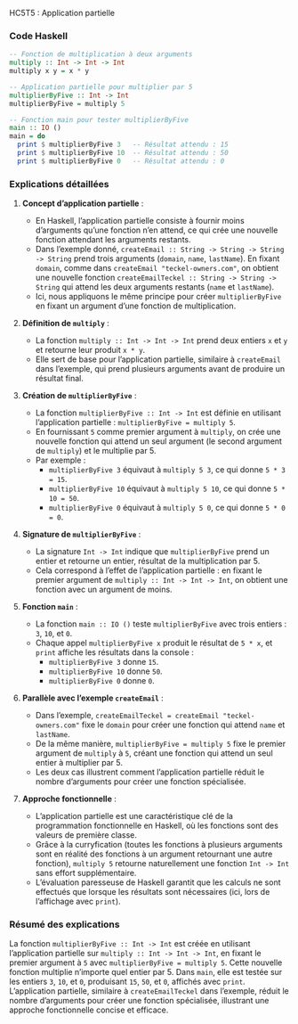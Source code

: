 HC5T5 : Application partielle

### Code Haskell

```haskell
-- Fonction de multiplication à deux arguments
multiply :: Int -> Int -> Int
multiply x y = x * y

-- Application partielle pour multiplier par 5
multiplierByFive :: Int -> Int
multiplierByFive = multiply 5

-- Fonction main pour tester multiplierByFive
main :: IO ()
main = do
  print $ multiplierByFive 3   -- Résultat attendu : 15
  print $ multiplierByFive 10  -- Résultat attendu : 50
  print $ multiplierByFive 0   -- Résultat attendu : 0
```

### Explications détaillées

1. **Concept d’application partielle** :
   - En Haskell, l’application partielle consiste à fournir moins d’arguments qu’une fonction n’en attend, ce qui crée une nouvelle fonction attendant les arguments restants.
   - Dans l’exemple donné, `createEmail :: String -> String -> String -> String` prend trois arguments (`domain`, `name`, `lastName`). En fixant `domain`, comme dans `createEmail "teckel-owners.com"`, on obtient une nouvelle fonction `createEmailTeckel :: String -> String -> String` qui attend les deux arguments restants (`name` et `lastName`).
   - Ici, nous appliquons le même principe pour créer `multiplierByFive` en fixant un argument d’une fonction de multiplication.

2. **Définition de `multiply`** :
   - La fonction `multiply :: Int -> Int -> Int` prend deux entiers `x` et `y` et retourne leur produit `x * y`.
   - Elle sert de base pour l’application partielle, similaire à `createEmail` dans l’exemple, qui prend plusieurs arguments avant de produire un résultat final.

3. **Création de `multiplierByFive`** :
   - La fonction `multiplierByFive :: Int -> Int` est définie en utilisant l’application partielle : `multiplierByFive = multiply 5`.
   - En fournissant `5` comme premier argument à `multiply`, on crée une nouvelle fonction qui attend un seul argument (le second argument de `multiply`) et le multiplie par 5.
   - Par exemple :
     - `multiplierByFive 3` équivaut à `multiply 5 3`, ce qui donne `5 * 3 = 15`.
     - `multiplierByFive 10` équivaut à `multiply 5 10`, ce qui donne `5 * 10 = 50`.
     - `multiplierByFive 0` équivaut à `multiply 5 0`, ce qui donne `5 * 0 = 0`.

4. **Signature de `multiplierByFive`** :
   - La signature `Int -> Int` indique que `multiplierByFive` prend un entier et retourne un entier, résultat de la multiplication par 5.
   - Cela correspond à l’effet de l’application partielle : en fixant le premier argument de `multiply :: Int -> Int -> Int`, on obtient une fonction avec un argument de moins.

5. **Fonction `main`** :
   - La fonction `main :: IO ()` teste `multiplierByFive` avec trois entiers : `3`, `10`, et `0`.
   - Chaque appel `multiplierByFive x` produit le résultat de `5 * x`, et `print` affiche les résultats dans la console :
     - `multiplierByFive 3` donne `15`.
     - `multiplierByFive 10` donne `50`.
     - `multiplierByFive 0` donne `0`.

6. **Parallèle avec l’exemple `createEmail`** :
   - Dans l’exemple, `createEmailTeckel = createEmail "teckel-owners.com"` fixe le `domain` pour créer une fonction qui attend `name` et `lastName`.
   - De la même manière, `multiplierByFive = multiply 5` fixe le premier argument de `multiply` à `5`, créant une fonction qui attend un seul entier à multiplier par 5.
   - Les deux cas illustrent comment l’application partielle réduit le nombre d’arguments pour créer une fonction spécialisée.

7. **Approche fonctionnelle** :
   - L’application partielle est une caractéristique clé de la programmation fonctionnelle en Haskell, où les fonctions sont des valeurs de première classe.
   - Grâce à la curryfication (toutes les fonctions à plusieurs arguments sont en réalité des fonctions à un argument retournant une autre fonction), `multiply 5` retourne naturellement une fonction `Int -> Int` sans effort supplémentaire.
   - L’évaluation paresseuse de Haskell garantit que les calculs ne sont effectués que lorsque les résultats sont nécessaires (ici, lors de l’affichage avec `print`).

### Résumé des explications

La fonction `multiplierByFive :: Int -> Int` est créée en utilisant l’application partielle sur `multiply :: Int -> Int -> Int`, en fixant le premier argument à `5` avec `multiplierByFive = multiply 5`. Cette nouvelle fonction multiplie n’importe quel entier par 5. Dans `main`, elle est testée sur les entiers `3`, `10`, et `0`, produisant `15`, `50`, et `0`, affichés avec `print`. L’application partielle, similaire à `createEmailTeckel` dans l’exemple, réduit le nombre d’arguments pour créer une fonction spécialisée, illustrant une approche fonctionnelle concise et efficace.
